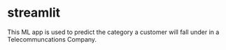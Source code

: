 # streamlit
This ML app is used to predict the category a customer will fall under in a Telecommuncations Company.
